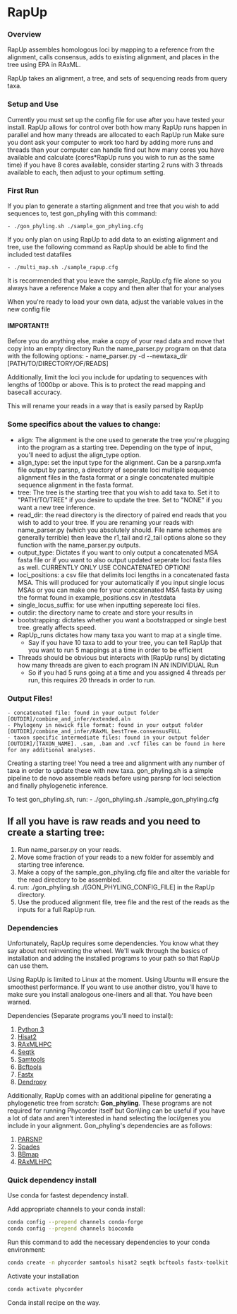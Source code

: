 # RapUp
### Overview

RapUp assembles homologous loci by mapping to a reference from the alignment, calls consensus, adds to existing alignment, and places in the tree using EPA in RAxML.

RapUp takes an alignment, a tree, and sets of sequencing reads from query taxa.

### Setup and Use

Currently you must set up the config file for use after you have tested your install.
RapUp allows for control over both how many RapUp runs happen
in parallel and how many threads are allocated to each RapUp run
Make sure you dont ask your computer to work too hard by adding more runs and threads than your computer can handle
find out how many cores you have available and calculate (cores*RapUp runs you wish to run as the same time)
if you have 8 cores available, consider starting 2 runs with 3 threads available to each,
then adjust to your optimum setting.

### First Run

If you plan to generate a starting alignment and tree that you wish to add sequences to, test gon_phyling with this command:

	- ./gon_phyling.sh ./sample_gon_phyling.cfg

If you only plan on using RapUp to add data to an existing alignment and tree, use the following command as RapUp should be able to find the included test datafiles

	- ./multi_map.sh ./sample_rapup.cfg

It is recommended that you leave the sample_RapUp.cfg file alone so you always have a reference
Make a copy and then alter that for your analyses

When you're ready to load your own data, adjust the variable values in the new config file

#### IMPORTANT!!
Before you do anything else, make a copy of your read data and move that copy into an empty directory
Run the name_parser.py program on that data with the following options:
	- name_parser.py -d --newtaxa_dir [PATH/TO/DIRECTORY/OF/READS]

Additionally, limit the loci you include for updating to sequences with lengths of 1000bp or above. This is to protect the read mapping and basecall accuracy.

This will rename your reads in a way that is easily parsed by RapUp

### Some specifics about the values to change:

- align: The alignment is the one used to generate the tree you're plugging into the program as a starting tree. Depending on the type of input, you'll need to adjust the align_type option.
- align_type: set the input type for the alignment. Can be a parsnp.xmfa file output by parsnp, a directory of seperate loci multiple sequence alignment files in the fasta format or a single concatenated multiple sequence alignment in the fasta format.
- tree: The tree is the starting tree that you wish to add taxa to. Set it to "PATH/TO/TREE" if you desire to update the tree. Set to "NONE" if you want a new tree inference.
- read_dir: the read directory is the directory of paired end reads that you wish to add to your tree.
If you are renaming your reads with name_parser.py (which you absolutely should. File name schemes are generally terrible) then leave the r1_tail and r2_tail options alone so they function with the name_parser.py outputs.
- output_type: Dictates if you want to only output a concatenated MSA fasta file or if you want to also output updated seperate loci fasta files as well. CURRENTLY ONLY USE CONCATENATED OPTION!
- loci_positions: a csv file that delimits loci lengths in a concatenated fasta MSA. This will produced for your automatically if you input single locus MSAs or you can make one for your concatenated MSA fasta by using the format found in example_positions.csv in /testdata
- single_locus_suffix: for use when inputting sepereate loci files.
- outdir: the directory name to create and store your results in
- bootstrapping: dictates whether you want a bootstrapped or single best tree. greatly affects speed. 
- RapUp_runs dictates how many taxa you want to map at a single time.
  - Say if you have 10 taxa to add to your tree, you can tell RapUp that you want to run 5 mappings at a time in order to be efficient
- Threads should be obvious but interacts with [RapUp runs] by dictating how many threads are given to each program IN AN INDIVIDUAL Run
  - So if you had 5 runs going at a time and you assigned 4 threads per run, this requires 20 threads in order to run.


### Output Files!
	- concatenated file: found in your output folder [OUTDIR]/combine_and_infer/extended.aln
	- Phylogeny in newick file format: found in your output folder [OUTDIR]/combine_and_infer/RAxML_bestTree.consensusFULL
	- taxon specific intermediate files: found in your output folder [OUTDIR]/[TAXON_NAME]. .sam, .bam and .vcf files can be found in here for any additional analyses.

Creating a starting tree!
You need a tree and alignment with any number of taxa in order to update these with new taxa.
gon_phyling.sh is a simple pipeline to de novo assemble reads before using parsnp for loci selection and finally phylogenetic inference.

To test gon_phyling.sh, run:
	- ./gon_phyling.sh ./sample_gon_phyling.cfg

## If all you have is raw reads and you need to create a starting tree:
1. Run name_parser.py on your reads.
2. Move some fraction of your reads to a new folder for assembly and starting tree inference.
3. Make a copy of the sample_gon_phyling.cfg file and alter the variable for the read directory to be assembled.
4. run: ./gon_phyling.sh ./[GON_PHYLING_CONFIG_FILE] in the RapUp directory.
5. Use the produced alignment file, tree file and the rest of the reads as the inputs for a full RapUp run.


### Dependencies

Unfortunately, RapUp requires some dependencies. You know what they say about not reinventing the wheel. We'll walk through the basics of installation and adding the installed programs to your path so that RapUp can use them.

Using RapUp is limited to Linux at the moment. Using Ubuntu will ensure the smoothest performance. If you want to use another distro, you'll have to make sure you install analogous one-liners and all that. You have been warned.

Dependencies (Separate programs you'll need to install):

1. [Python 3](https://www.python.org/)
2. [Hisat2](https://ccb.jhu.edu/software/hisat2/index.shtml)
3. [RAxMLHPC](https://github.com/stamatak/standard-RAxML)
4. [Seqtk](https://github.com/lh3/seqtk)
5. [Samtools](http://www.htslib.org/)
6. [Bcftools](http://www.htslib.org/)
7. [Fastx](http://hannonlab.cshl.edu/fastx_toolkit/download.html)
8. [Dendropy](https://dendropy.org/)

Additionally, RapUp comes with an additional pipeline for generating a phylogenetic tree from scratch: **Gon\_phyling**. These programs are not required for running Phycorder itself but Gon\ling can be useful if you have a lot of data and aren't interested in hand selecting the loci/genes you include in your alignment. Gon\_phyling's dependencies are as follows:

1. [PARSNP](https://harvest.readthedocs.io/en/latest/content/parsnp.html)
2. [Spades](https://github.com/ablab/spades)
3. [BBmap](https://jgi.doe.gov/data-and-tools/bbtools/bb-tools-user-guide/bbmap-guide/)
4. [RAxMLHPC](https://github.com/stamatak/standard-RAxML)

### Quick dependency install
Use conda for fastest dependency install.

Add appropriate channels to your conda install:

```bash
conda config --prepend channels conda-forge
conda config --prepend channels bioconda
```

Run this command to add the necessary dependencies to your conda environment:

```bash
conda create -n phycorder samtools hisat2 seqtk bcftools fastx-toolkit dendropy raxml
```

Activate your installation

```bash
conda activate phycorder
```

Conda install recipe on the way.
